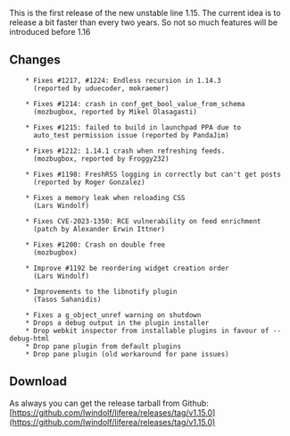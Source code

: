This is the first release of the new unstable line 1.15. The current idea is to release a bit
faster than every two years. So not so much features will be introduced before 1.16

## Changes

        * Fixes #1217, #1224: Endless recursion in 1.14.3
          (reported by uduecoder, mokraemer)

        * Fixes #1214: crash in conf_get_bool_value_from_schema
          (mozbugbox, reported by Mikel Olasagasti)

        * Fixes #1215: failed to build in launchpad PPA due to
          auto_test permission issue (reported by PandaJim)

        * Fixes #1212: 1.14.1 crash when refreshing feeds.
          (mozbugbox, reported by Froggy232)

        * Fixes #1198: FreshRSS logging in correctly but can't get posts
          (reported by Roger Gonzalez)

        * Fixes a memory leak when reloading CSS
          (Lars Windolf)

        * Fixes CVE-2023-1350: RCE vulnerability on feed enrichment
          (patch by Alexander Erwin Ittner)

        * Fixes #1200: Crash on double free
          (mozbugbox)

        * Improve #1192 be reordering widget creation order
          (Lars Windolf)

        * Improvements to the libnotify plugin
          (Tasos Sahanidis)

        * Fixes a g_object_unref warning on shutdown
        * Drops a debug output in the plugin installer
        * Drop webkit inspector from installable plugins in favour of --debug-html
        * Drop pane plugin from default plugins
        * Drop pane plugin (old workaround for pane issues)

## Download

As always you can get the release tarball from Github: [https://github.com/lwindolf/liferea/releases/tag/v1.15.0](https://github.com/lwindolf/liferea/releases/tag/v1.15.0)

